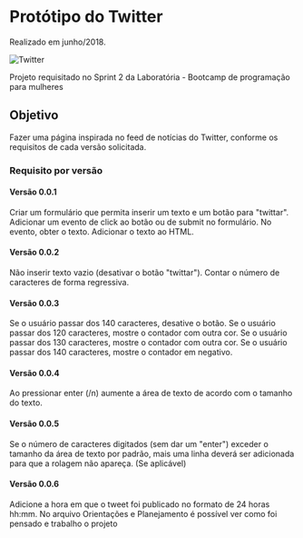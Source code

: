  # Protótipo do Twitter
Realizado em junho/2018.

![Twitter](https://user-images.githubusercontent.com/44262649/48089877-a31e3f00-e1ec-11e8-9ac6-6a685fff5747.png)

Projeto requisitado no Sprint 2 da Laboratória - Bootcamp de programação para mulheres


## Objetivo
Fazer uma página inspirada no feed de notícias do Twitter, conforme os requisitos de cada versão solicitada.


### Requisito por versão

#### Versão 0.0.1
Criar um formulário que permita inserir um texto e um botão para "twittar".
Adicionar um evento de click ao botão ou de submit no formulário.
No evento, obter o texto.
Adicionar o texto ao HTML.

#### Versão 0.0.2
Não inserir texto vazio (desativar o botão "twittar").
Contar o número de caracteres de forma regressiva.

#### Versão 0.0.3
Se o usuário passar dos 140 caracteres, desative o botão.
Se o usuário passar dos 120 caracteres, mostre o contador com outra cor.
Se o usuário passar dos 130 caracteres, mostre o contador com outra cor.
Se o usuário passar dos 140 caracteres, mostre o contador em negativo.

#### Versão 0.0.4
Ao pressionar enter (/n) aumente a área de texto de acordo com o tamanho do texto.

#### Versão 0.0.5
Se o número de caracteres digitados (sem dar um "enter") exceder o tamanho da área de texto por padrão, mais uma linha deverá ser adicionada para que a rolagem não apareça. (Se aplicável)

#### Versão 0.0.6
Adicione a hora em que o tweet foi publicado no formato de 24 horas hh:mm.
No arquivo Orientações e Planejamento é possível ver como foi pensado e trabalho o projeto
